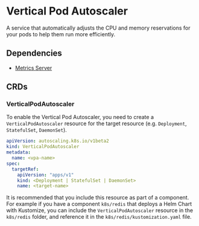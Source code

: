 # Vertical Pod Autoscaler

A service that automatically adjusts the CPU and memory reservations for your pods to help them run more efficiently.

## Dependencies

- [Metrics Server](../infrastructure/metrics-server/README.md)

## CRDs

### VerticalPodAutoscaler

To enable the Vertical Pod Autoscaler, you need to create a `VerticalPodAutoscaler` resource for the target resource (e.g. `Deployment`, `StatefulSet`, `DaemonSet`).

```yaml
apiVersion: autoscaling.k8s.io/v1beta2
kind: VerticalPodAutoscaler
metadata:
  name: <vpa-name>
spec:
  targetRef:
    apiVersion: "apps/v1"
    kind: <Deployment | StatefulSet | DaemonSet>
    name: <target-name>
```

It is recommended that you include this resource as part of a component. For example if you have a component `k8s/redis` that deploys a Helm Chart with Kustomize, you can include the `VerticalPodAutoscaler` resource in the `k8s/redis` folder, and reference it in the  `k8s/redis/kustomization.yaml` file.
